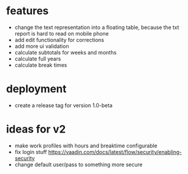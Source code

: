 # features

* change the text representation into a floating table, because the txt report is hard to read on mobile phone
* add edit functionality for corrections
* add more ui validation
* calculate subtotals for weeks and months
* calculate full years
* calculate break times

# deployment

* create a release tag for version 1.0-beta

# ideas for v2

* make work profiles with hours and breaktime configurable
* fix login stuff https://vaadin.com/docs/latest/flow/security/enabling-security
* change default user/pass to something more secure
